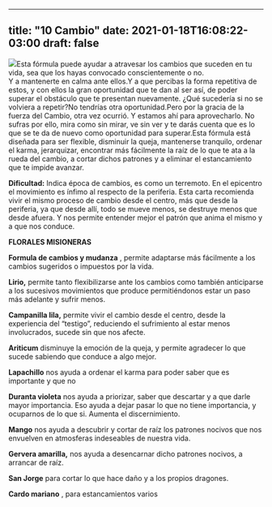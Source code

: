 
---
title: "10 Cambio"
date: 2021-01-18T16:08:22-03:00
draft: false
--- 
        

 


![](images/10.jpg)Esta fórmula puede ayudar a atravesar los cambios que suceden en tu vida, sea que los hayas convocado conscientemente o no.  
Y a mantenerte en calma ante ellos.Y a que percibas la forma repetitiva de estos, y con ellos la gran oportunidad que te dan al ser así, de poder superar el obstáculo que te presentan nuevamente. ¿Qué sucedería si no se volviera a repetir?No tendrías otra oportunidad.Pero por la gracia de la fuerza del Cambio, otra vez ocurrió. Y estamos ahí para aprovecharlo. No sufras por ello, mira como sin mirar, ve sin ver y te darás cuenta que es lo que se te da de nuevo como oportunidad para superar.Esta fórmula está diseñada para ser flexible, disminuir la queja, mantenerse tranquilo, ordenar el karma, jerarquizar, encontrar más fácilmente la raíz de lo que te ata a la rueda del cambio, a cortar dichos patrones y a eliminar el estancamiento que te impide avanzar.   

**Dificultad:**  Indica época de cambios, es como un terremoto. En el epicentro el movimiento es ínfimo al respecto de la periferia. Esta carta recomienda vivir el mismo proceso de cambio desde el centro, más que desde la periferia, ya que desde allí, todo se mueve menos, se destruye menos que desde afuera. Y nos permite entender mejor el patrón que anima el mismo y a que nos conduce.  

**FLORALES MISIONERAS** 

**Formula de cambios y mudanza** , permite adaptarse más fácilmente a los cambios sugeridos o impuestos por la vida.

**Lirio,**  permite tanto flexibilizarse ante los cambios como también anticiparse a los sucesivos movimientos que produce permitiéndonos estar un paso más adelante y sufrir menos.

**Campanilla lila,**  permite vivir el cambio desde el centro, desde la experiencia del “testigo”, reduciendo el sufrimiento al estar menos involucrados, sucede sin que nos afecte.

**Ariticum**  disminuye la emoción de la queja, y permite agradecer lo que sucede sabiendo que conduce a algo mejor.

**Lapachillo**  nos ayuda a ordenar el karma para poder saber que es importante y que no

**Duranta violeta**  nos ayuda a priorizar, saber que descartar y a que darle mayor importancia. Eso ayuda a dejar pasar lo que no tiene importancia, y ocuparnos de lo que si. Aumenta el discernimiento.

**Mango**  nos ayuda a descubrir y cortar de raíz los patrones nocivos que nos envuelven en atmosferas indeseables de nuestra vida.

**Gervera amarilla,**  nos ayuda a desencarnar dicho patrones nocivos, a arrancar de raíz.

**San Jorge**  para cortar lo que hace daño y a los propios dragones.

**Cardo mariano** , para estancamientos varios   




